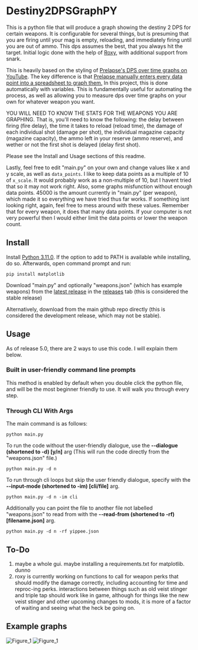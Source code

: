 # Destiny2DPSGraphPY

This is a python file that will produce a graph showing the destiny 2 DPS for certain weapons. It is configurable for several things, but is presuming that you are firing until your mag is empty, reloading, and immediately firing until you are out of ammo. This dps assumes the best, that you always hit the target. Initial logic done with the help of [Roxy](https://twitter.com/rokishee), with additional support from snark.

This is heavily based on the styling of [Prelapse's DPS over time graphs on YouTube](https://www.youtube.com/playlist?list=PLmMhH44rl0aVkIqWzaCr_wrYkk5EFAeIZ). The key difference is that [Prelapse manually enters every data point into a spreadsheet to graph them.](https://media.discordapp.net/attachments/1005973866075664504/1061868926239248416/image.png?width=810&height=117) In this project, this is done automatically with variables. This is fundamentally useful for automating the process, as well as allowing you to measure dps over time graphs on your own for whatever weapon you want.

YOU WILL NEED TO KNOW THE STATS FOR THE WEAPONS YOU ARE GRAPHING. That is, you'll need to know the following: the delay between firing (fire delay), the time it takes to reload (reload time), the damage of each individual shot (damage per shot), the individual magazine capacity (magazine capacity), the ammo left in your reserve (ammo reserve), and wether or not the first shot is delayed (delay first shot).

Please see the Install and Usage sections of this readme.

Lastly, feel free to edit "main.py" on your own and change values like x and y scale, as well as ```data_points```. I like to keep data points as a multiple of 10 of ```x_scale```. It would probably work as a non-multiple of 10, but I havent tried that so it may not work right. Also, some graphs misfunction without enough data points. 45000 is the amount currently in "main.py" (per weapon), which made it so everything we have tried thus far works. If something isnt looking right, again, feel free to mess around with these values. Remember that for every weapon, it does that many data points. If your computer is not very powerful then I would either limit the data points or lower the weapon count.

## Install
Install [Python 3.11.0](https://www.python.org/downloads/release/python-3110/). If the option to add to PATH is available while installing, do so. Afterwards, open command prompt and run:
```
pip install matplotlib
```
Download "main.py" and optionally "weapons.json" (which has example weapons) from the [latest release](https://github.com/katzerax/Destiny2DPSGraphPY/releases/latest) in the [releases](https://github.com/katzerax/Destiny2DPSGraphPY/releases) tab (this is considered the stable release)

Alternatively, download from the main github repo directly (this is considered the development release, which may not be stable).

## Usage
As of release 5.0, there are 2 ways to use this code. I will explain them below.

### Built in user-friendly command line prompts
This method is enabled by default when you double click the python file, and will be the most beginner friendly to use. It will walk you through every step.

### Through CLI With Args
The main command is as follows:
```
python main.py
```

To run the code without the user-friendly dialogue, use the **--dialogue (shortened to -d) [y/n]** arg (This will run the code directly from the "weapons.json" file.)
```
python main.py -d n
```

To run through cli loops but skip the user friendly dialogue, specify with the **--input-mode (shortened to -im) [cli/file]** arg. 
```
python main.py -d n -im cli
```

Additionally you can point the file to another file not labelled "weapons.json" to read from with the **--read-from (shortened to -rf) [filename.json]** arg.
```
python main.py -d n -rf yippee.json
```

## To-Do
1. maybe a whole gui. maybe installing a requirements.txt for matplotlib. dunno
2. roxy is currently working on functions to call for weapon perks that should modify the damage correctly, including accounting for time and reproc-ing perks. interactions between things such as old veist stinger and triple tap should work like in game, although for things like the new veist stinger and other upcoming changes to mods, it is more of a factor of waiting and seeing what the heck be going on.

## Example graphs
![Figure_1](https://user-images.githubusercontent.com/65287118/210054539-a0629674-e846-43ed-8e1f-808482d20a66.png)
![Figure_1](https://user-images.githubusercontent.com/65287118/209410562-fc720bb0-fd7c-492b-8a41-7422d72d4cf2.png)
